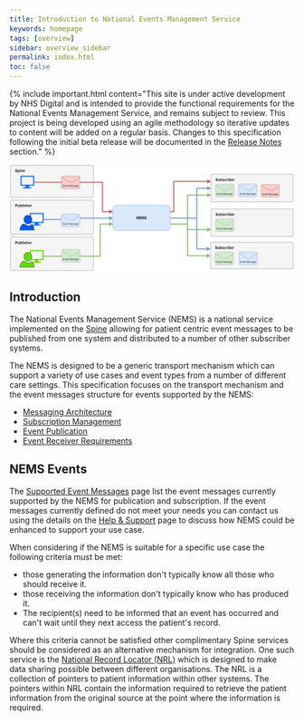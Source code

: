 ```yaml
---
title: Introduction to National Events Management Service
keywords: homepage
tags: [overview]
sidebar: overview_sidebar
permalink: index.html
toc: false
---
```


{% include important.html content="This site is under active development by NHS Digital and is intended to provide the functional requirements for the National Events Management Service, and remains subject to review. This project is being developed using an agile methodology so iterative updates to content will be added on a regular basis. Changes to this specification following the initial beta release will be documented in the [Release Notes](overview_release_notes.html) section." %}


<a href="images/overview/overview_message_diagram.png" target="_blank"><img src="images/overview/overview_message_diagram.png"></a>


## Introduction

The National Events Management Service (NEMS) is a national service implemented on the [Spine](https://digital.nhs.uk/services/spine) allowing for patient centric event messages to be published from one system and distributed to a number of other subscriber systems.


The NEMS is designed to be a generic transport mechanism which can support a variety of use cases and event types from a number of different care settings. This specification focuses on the transport mechanism and the event messages structure for events supported by the NEMS:

- [Messaging Architecture](overview_msg_architecture.html)
- [Subscription Management](explore_subscriptions.html)
- [Event Publication](publication_publish.html)
- [Event Receiver Requirements](receiver_requirements.html) 


## NEMS Events

The [Supported Event Messages](overview_supported_events.html) page list the event messages currently supported by the NEMS for publication and subscription. If the event messages currently defined do not meet your needs you can contact us using the details on the [Help & Support](support_contact.html) page to discuss how NEMS could be enhanced to support your use case.

When considering if the NEMS is suitable for a specific use case the following criteria must be met:

- those generating the information don't typically know all those who should receive it.
- those receiving the information don't typically know who has produced it.
- The recipient(s) need to be informed that an event has occurred and can't wait until they next access the patient's record.

Where this criteria cannot be satisfied other complimentary Spine services should be considered as an alternative mechanism for integration. One such service is the [National Record Locator (NRL)](https://developer.nhs.uk/apis/nrls/index.html) which is designed to make data sharing possible between different organisations. The NRL is a collection of pointers to patient information within other systems. The pointers within NRL contain the information required to retrieve the patient information from the original source at the point where the information is required.

